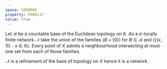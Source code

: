 ```yaml
---
space: S000086
property: P000117
value: true
---
```


Let $\mathcal B$ be a countable base of the Euclidean topology on $\mathbb R$.
As a $\sigma$-locally finite network $\mathcal N$ take the union of the families
$\{B{\times}\{0\} \}$ for $B\in \mathcal B$ and
$\{\{(x,1)\}: x\in \mathbb R\}$. Every point of $X$ admits a neighbourhood intersecting at most one set from each of those families.

$\mathcal N$ is a refinement of the base of topology on $X$
hence it is a network.
